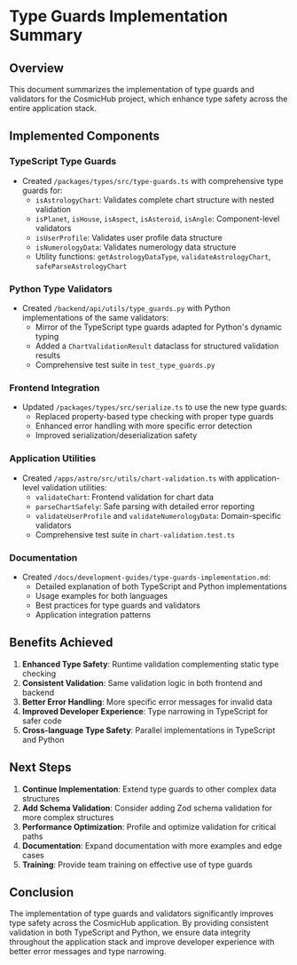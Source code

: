 # Type Guards Implementation Summary

## Overview

This document summarizes the implementation of type guards and validators for the CosmicHub project, which enhance type safety across the entire application stack.

## Implemented Components

### TypeScript Type Guards

- Created `/packages/types/src/type-guards.ts` with comprehensive type guards for:
  - `isAstrologyChart`: Validates complete chart structure with nested validation
  - `isPlanet`, `isHouse`, `isAspect`, `isAsteroid`, `isAngle`: Component-level validators
  - `isUserProfile`: Validates user profile data structure
  - `isNumerologyData`: Validates numerology data structure
  - Utility functions: `getAstrologyDataType`, `validateAstrologyChart`, `safeParseAstrologyChart`

### Python Type Validators

- Created `/backend/api/utils/type_guards.py` with Python implementations of the same validators:
  - Mirror of the TypeScript type guards adapted for Python's dynamic typing
  - Added a `ChartValidationResult` dataclass for structured validation results
  - Comprehensive test suite in `test_type_guards.py`

### Frontend Integration

- Updated `/packages/types/src/serialize.ts` to use the new type guards:
  - Replaced property-based type checking with proper type guards
  - Enhanced error handling with more specific error detection
  - Improved serialization/deserialization safety

### Application Utilities

- Created `/apps/astro/src/utils/chart-validation.ts` with application-level validation utilities:
  - `validateChart`: Frontend validation for chart data
  - `parseChartSafely`: Safe parsing with detailed error reporting
  - `validateUserProfile` and `validateNumerologyData`: Domain-specific validators
  - Comprehensive test suite in `chart-validation.test.ts`

### Documentation

- Created `/docs/development-guides/type-guards-implementation.md`:
  - Detailed explanation of both TypeScript and Python implementations
  - Usage examples for both languages
  - Best practices for type guards and validators
  - Application integration patterns

## Benefits Achieved

1. **Enhanced Type Safety**: Runtime validation complementing static type checking
2. **Consistent Validation**: Same validation logic in both frontend and backend
3. **Better Error Handling**: More specific error messages for invalid data
4. **Improved Developer Experience**: Type narrowing in TypeScript for safer code
5. **Cross-language Type Safety**: Parallel implementations in TypeScript and Python

## Next Steps

1. **Continue Implementation**: Extend type guards to other complex data structures
2. **Add Schema Validation**: Consider adding Zod schema validation for more complex structures
3. **Performance Optimization**: Profile and optimize validation for critical paths
4. **Documentation**: Expand documentation with more examples and edge cases
5. **Training**: Provide team training on effective use of type guards

## Conclusion

The implementation of type guards and validators significantly improves type safety across the CosmicHub application. By providing consistent validation in both TypeScript and Python, we ensure data integrity throughout the application stack and improve developer experience with better error messages and type narrowing.
